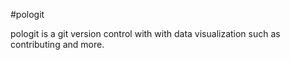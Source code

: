 #pologit

pologit is a git version control with with data visualization such as contributing and more. 
